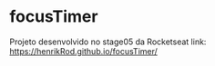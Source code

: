 # focusTimer
Projeto desenvolvido no stage05 da Rocketseat
link: https://henrikRod.github.io/focusTimer/
